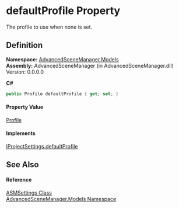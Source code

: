 # defaultProfile Property


The profile to use when none is set.



## Definition
**Namespace:** <a href="N_AdvancedSceneManager_Models.md">AdvancedSceneManager.Models</a>  
**Assembly:** AdvancedSceneManager (in AdvancedSceneManager.dll) Version: 0.0.0.0

**C#**
``` C#
public Profile defaultProfile { get; set; }
```



#### Property Value
<a href="T_AdvancedSceneManager_Models_Profile.md">Profile</a>

#### Implements
<a href="P_AdvancedSceneManager_DependencyInjection_IProjectSettings_defaultProfile.md">IProjectSettings.defaultProfile</a>  


## See Also


#### Reference
<a href="T_AdvancedSceneManager_Models_ASMSettings.md">ASMSettings Class</a>  
<a href="N_AdvancedSceneManager_Models.md">AdvancedSceneManager.Models Namespace</a>  
